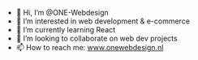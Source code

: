 - 👋 Hi, I’m @ONE-Webdesign
- 👀 I’m interested in web development & e-commerce
- 🌱 I’m currently learning React
- 💞️ I’m looking to collaborate on web dev projects
- 📫 How to reach me: www.onewebdesign.nl

<!---
ONE-Webdesign/ONE-Webdesign is a ✨ special ✨ repository because its `README.md` (this file) appears on your GitHub profile.
You can click the Preview link to take a look at your changes.
--->
